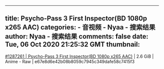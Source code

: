 
---
title: Psycho-Pass 3 First Inspector(BD 1080p x265 AAC)
categories: 
    - 音视频
    - Nyaa - 搜索结果
author: Nyaa - 搜索结果
comments: false
date: Tue, 06 Oct 2020 21:25:32 GMT
thumbnail: 
---

<div>   
<a href="https://nyaa.si/view/1287261">#1287261 | Psycho-Pass 3 First Inspector(BD 1080p x265 AAC)</a> | 2.6 GiB | Anime - Raw | e67e8d6e42b08b8059c7945c349dafe58c7415f3  
</div>
            